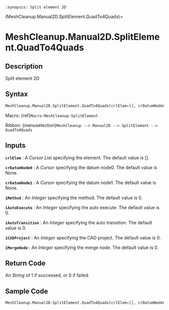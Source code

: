 ```{module} MeshCleanup.Manual2D.SplitElement.QuadTo4Quads()
:synopsis: Split element 2D
```

(MeshCleanup.Manual2D.SplitElement.QuadTo4Quads)=

# MeshCleanup.Manual2D.SplitElement.QuadTo4Quads

## Description

Split element 2D

## Syntax

```python
MeshCleanup.Manual2D.SplitElement.QuadTo4Quads(crlElem=[], crDatumNode0=None, crDatumNode1=None, iMethod=0, iAutoExecute=0, iAutoTransition=0, iCADProject=0, iMergeNode=0)
```

Macro: {ref}`Macro-MeshCleanup-SplitElement`

Ribbon: {menuselection}`MeshCleanup --> Manual2D --> SplitElement --> QuadTo4Quads`

## Inputs

**`crlElem`**
: A _Cursor List_ specifying the element. The default value is [].

**`crDatumNode0`**
: A _Cursor_ specifying the datum node0. The default value is None.

**`crDatumNode1`**
: A _Cursor_ specifying the datum node1. The default value is None.

**`iMethod`**
: An _Integer_ specifying the method. The default value is 0.

**`iAutoExecute`**
: An _Integer_ specifying the auto execute. The default value is 0.

**`iAutoTransition`**
: An _Integer_ specifying the auto transition. The default value is 0.

**`iCADProject`**
: An _Integer_ specifying the CAD project. The default value is 0.

**`iMergeNode`**
: An _Integer_ specifying the merge node. The default value is 0.

## Return Code

An _String_ of 1 if successed, or 0 if failed.

## Sample Code

```python
MeshCleanup.Manual2D.SplitElement.QuadTo4Quads(crlElem=[], crDatumNode0=None, crDatumNode1=None, iMethod=0, iAutoExecute=0, iAutoTransition=0, iCADProject=0, iMergeNode=0)
```
